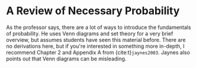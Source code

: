 # A Review of Necessary Probability

As the professor says, there are a lot of ways to introduce the fundamentals of probability. He uses Venn diagrams and set theory for a very brief overview, but assumes students have seen this material before. There are no derivations here, but if you're interested in something more in-depth, I recommend Chapter 2 and Appendix A from {cite:t}`jaynes2003`. Jaynes also points out that Venn diagrams can be misleading.